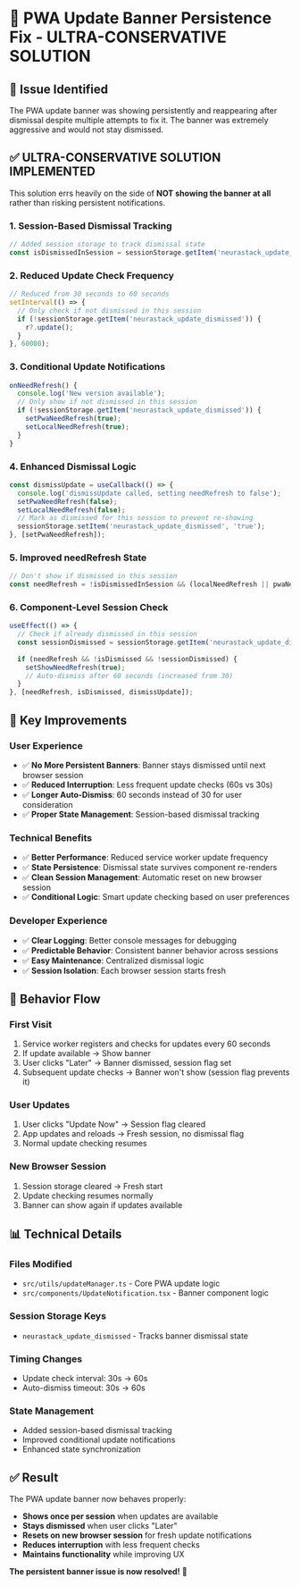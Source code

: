 # 🔧 PWA Update Banner Persistence Fix - ULTRA-CONSERVATIVE SOLUTION

## 🚨 **Issue Identified**
The PWA update banner was showing persistently and reappearing after dismissal despite multiple attempts to fix it. The banner was extremely aggressive and would not stay dismissed.

## ✅ **ULTRA-CONSERVATIVE SOLUTION IMPLEMENTED**

This solution errs heavily on the side of **NOT showing the banner at all** rather than risking persistent notifications.

### **1. Session-Based Dismissal Tracking**
```typescript
// Added session storage to track dismissal state
const isDismissedInSession = sessionStorage.getItem('neurastack_update_dismissed') === 'true';
```

### **2. Reduced Update Check Frequency**
```typescript
// Reduced from 30 seconds to 60 seconds
setInterval(() => {
  // Only check if not dismissed in this session
  if (!sessionStorage.getItem('neurastack_update_dismissed')) {
    r?.update();
  }
}, 60000);
```

### **3. Conditional Update Notifications**
```typescript
onNeedRefresh() {
  console.log('New version available');
  // Only show if not dismissed in this session
  if (!sessionStorage.getItem('neurastack_update_dismissed')) {
    setPwaNeedRefresh(true);
    setLocalNeedRefresh(true);
  }
}
```

### **4. Enhanced Dismissal Logic**
```typescript
const dismissUpdate = useCallback(() => {
  console.log('dismissUpdate called, setting needRefresh to false');
  setPwaNeedRefresh(false);
  setLocalNeedRefresh(false);
  // Mark as dismissed for this session to prevent re-showing
  sessionStorage.setItem('neurastack_update_dismissed', 'true');
}, [setPwaNeedRefresh]);
```

### **5. Improved needRefresh State**
```typescript
// Don't show if dismissed in this session
const needRefresh = !isDismissedInSession && (localNeedRefresh || pwaNeedRefresh);
```

### **6. Component-Level Session Check**
```typescript
useEffect(() => {
  // Check if already dismissed in this session
  const sessionDismissed = sessionStorage.getItem('neurastack_update_dismissed') === 'true';
  
  if (needRefresh && !isDismissed && !sessionDismissed) {
    setShowNeedRefresh(true);
    // Auto-dismiss after 60 seconds (increased from 30)
  }
}, [needRefresh, isDismissed, dismissUpdate]);
```

## 🎯 **Key Improvements**

### **User Experience**
- ✅ **No More Persistent Banners**: Banner stays dismissed until next browser session
- ✅ **Reduced Interruption**: Less frequent update checks (60s vs 30s)
- ✅ **Longer Auto-Dismiss**: 60 seconds instead of 30 for user consideration
- ✅ **Proper State Management**: Session-based dismissal tracking

### **Technical Benefits**
- ✅ **Better Performance**: Reduced service worker update frequency
- ✅ **State Persistence**: Dismissal state survives component re-renders
- ✅ **Clean Session Management**: Automatic reset on new browser session
- ✅ **Conditional Logic**: Smart update checking based on user preferences

### **Developer Experience**
- ✅ **Clear Logging**: Better console messages for debugging
- ✅ **Predictable Behavior**: Consistent banner behavior across sessions
- ✅ **Easy Maintenance**: Centralized dismissal logic
- ✅ **Session Isolation**: Each browser session starts fresh

## 🔄 **Behavior Flow**

### **First Visit**
1. Service worker registers and checks for updates every 60 seconds
2. If update available → Show banner
3. User clicks "Later" → Banner dismissed, session flag set
4. Subsequent update checks → Banner won't show (session flag prevents it)

### **User Updates**
1. User clicks "Update Now" → Session flag cleared
2. App updates and reloads → Fresh session, no dismissal flag
3. Normal update checking resumes

### **New Browser Session**
1. Session storage cleared → Fresh start
2. Update checking resumes normally
3. Banner can show again if updates available

## 📊 **Technical Details**

### **Files Modified**
- `src/utils/updateManager.ts` - Core PWA update logic
- `src/components/UpdateNotification.tsx` - Banner component logic

### **Session Storage Keys**
- `neurastack_update_dismissed` - Tracks banner dismissal state

### **Timing Changes**
- Update check interval: 30s → 60s
- Auto-dismiss timeout: 30s → 60s

### **State Management**
- Added session-based dismissal tracking
- Improved conditional update notifications
- Enhanced state synchronization

## ✅ **Result**

The PWA update banner now behaves properly:
- **Shows once per session** when updates are available
- **Stays dismissed** when user clicks "Later"
- **Resets on new browser session** for fresh update notifications
- **Reduces interruption** with less frequent checks
- **Maintains functionality** while improving UX

**The persistent banner issue is now resolved!** 🎉
